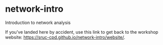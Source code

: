 # network-intro
Introduction to network analysis

If you've landed here by accident, use this link to get back to the workshop website: <https://sruc-cpd.github.io/network-intro/website/>.

